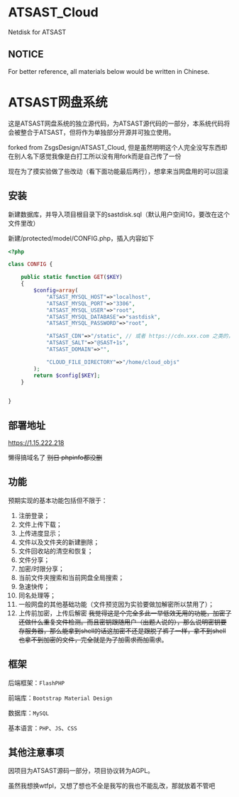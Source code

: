 # ATSAST_Cloud

Netdisk for ATSAST

## NOTICE

For better reference, all materials below would be written in Chinese.

# ATSAST网盘系统

这是ATSAST网盘系统的独立源代码，为ATSAST源代码的一部分，本系统代码将会被整合于ATSAST，但将作为单独部分开源并可独立使用。

forked from ZsgsDesign/ATSAST_Cloud, 但是虽然明明这个人完全没写东西却在别人名下感觉我像是白打工所以没有用fork而是自己传了一份

现在为了摸实验做了些改动（看下面功能最后两行），想拿来当网盘用的可以回滚

## 安装

新建数据库，并导入项目根目录下的sastdisk.sql（默认用户空间1G，要改在这个文件里改）

新建/protected/model/CONFIG.php，插入内容如下

```php
<?php

class CONFIG {

	public static function GET($KEY)
	{
		$config=array(
			"ATSAST_MYSQL_HOST"=>"localhost",
			"ATSAST_MYSQL_PORT"=>"3306",
			"ATSAST_MYSQL_USER"=>"root",
			"ATSAST_MYSQL_DATABASE"=>"sastdisk",
			"ATSAST_MYSQL_PASSWORD"=>"root",

			"ATSAST_CDN"=>"/static", // 或者 https://cdn.xxx.com 之类的，末尾不带/
			"ATSAST_SALT"=>"@SAST+1s",
			"ATSAST_DOMAIN"=>"",

			"CLOUD_FILE_DIRECTORY"=>"/home/cloud_objs"
		);
		return $config[$KEY];
	}
	

}
```

## 部署地址

https://1.15.222.218

懒得搞域名了 ~~别日 phpinfo都没删~~

## 功能

预期实现的基本功能包括但不限于：

1. 注册登录；
1. 文件上传下载；
1. 上传进度显示；
1. 文件以及文件夹的新建删除；
1. 文件回收站的清空和恢复；
1. 文件分享；
1. 加密/时限分享；
1. 当前文件夹搜索和当前网盘全局搜索；
1. 急速快传；
1. 同名处理等；
1. 一般网盘的其他基础功能（文件预览因为实验要做加解密所以禁用了）；
1. 上传前加密，上传后解密 ~~我觉得这是个完全多此一举低效无用的功能，加密了还做什么重复文件检测。而且密钥跟随用户（出题人说的），那么说明密钥要存服务器，那么能拿到shell的话这加密不还是跟脱了裤子一样，拿不到shell也拿不到加密的文件，完全就是为了加需求而加需求~~。

## 框架

后端框架：`FlashPHP`

前端库：`Bootstrap Material Design`

数据库：`MySQL`

基本语言：`PHP`、`JS`、`CSS`

## 其他注意事项

因项目为ATSAST源码一部分，项目协议转为AGPL。

虽然我想换wtfpl，又想了想也不全是我写的我也不能乱改，那就放着不管吧
